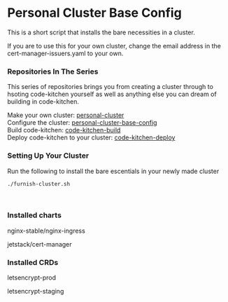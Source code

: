 # Personal Cluster Base Config

This is a short script that installs the bare necessities in a cluster.

If you are to use this for your own cluster, change the email address in the cert-manager-issuers.yaml to your own.


### Repositories In The Series

This series of repositories brings you from creating a cluster through to hsoting code-kitchen yourself as well as anything else you can dream of building in code-kitchen.

Make your own cluster: [personal-cluster](https://github.com/FoodyFood/personal-cluster) \
Configure the cluster: [personal-cluster-base-config](https://github.com/FoodyFood/personal-cluster-base-config) \
Build code-kitchen: [code-kitchen-build](https://github.com/FoodyFood/code-kitchen-build) \
Deploy code-kitchen to your cluster: [code-kitchen-deploy](https://github.com/FoodyFood/code-kitchen-deploy)

### Setting Up Your Cluster

Run the following to install the bare escentials in your newly made cluster

```bash
./furnish-cluster.sh
```
<br>

### Installed charts

nginx-stable/nginx-ingress

jetstack/cert-manager


### Installed CRDs

letsencrypt-prod

letsencrypt-staging
